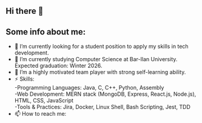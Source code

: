 ## Hi there 👋
## Some info about me:
- 🔭 I’m currently looking for a student position to apply my skills in tech development. 
- 🌱 I’m currently studying Computer Science at Bar-Ilan University. Expected graduation: Winter 2026.
- 👯 I’m a highly motivated team player with strong self-learning ability.
- ⚡ Skills:  
  -Programming Languages: Java, C, C++, Python, Assembly  
  -Web Development: MERN stack (MongoDB, Express, React.js, Node.js), HTML, CSS, JavaScript  
  -Tools & Practices: Jira, Docker, Linux Shell, Bash Scripting, Jest, TDD 
- 📫 How to reach me:
  
  

<!--
**afra1297/afra1297** is a ✨ _special_ ✨ repository because its `README.md` (this file) appears on your GitHub profile.

Here are some ideas to get you started:

- 🔭 I’m currently working on ...
- 🌱 I’m currently learning ...
- 👯 I’m looking to collaborate on ...
- 🤔 I’m looking for help with ...
- 💬 Ask me about ...
- 📫 How to reach me: ...
- 😄 Pronouns: ...
- ⚡ Fun fact: ...
-->
